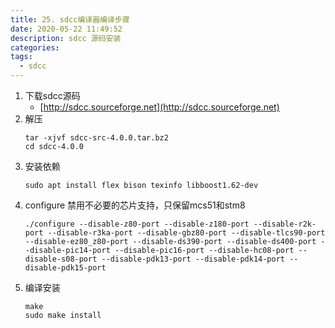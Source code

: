 ```yaml
---
title: 25. sdcc编译器编译步骤
date: 2020-05-22 11:49:52
description: sdcc 源码安装
categories:
tags:
  - sdcc
---
```


1. 下载sdcc源码
    - [http://sdcc.sourceforge.net](http://sdcc.sourceforge.net)
2. 解压
    ```shell
    tar -xjvf sdcc-src-4.0.0.tar.bz2
    cd sdcc-4.0.0
    ```
3. 安装依赖
    ```shell
    sudo apt install flex bison texinfo libboost1.62-dev
    ```
<!-- More -->
4. configure 禁用不必要的芯片支持，只保留mcs51和stm8
    ```shell
    ./configure --disable-z80-port --disable-z180-port --disable-r2k-port --disable-r3ka-port --disable-gbz80-port --disable-tlcs90-port --disable-ez80_z80-port --disable-ds390-port --disable-ds400-port --disable-pic14-port --disable-pic16-port --disable-hc08-port --disable-s08-port --disable-pdk13-port --disable-pdk14-port --disable-pdk15-port
    ```
5. 编译安装
    ```shell
    make
    sudo make install
    ```
